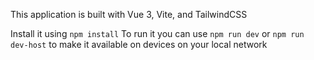 This application is built with Vue 3, Vite, and TailwindCSS

Install it using `npm install`
To run it you can use `npm run dev` or `npm run dev-host` to make it available on devices on your local network